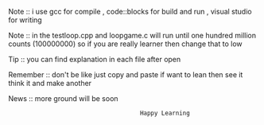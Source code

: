 Note :: i use gcc for compile , code::blocks for build and run , visual studio for writing

Note :: in the testloop.cpp and loopgame.c will run until one hundred million counts (100000000) so if you are really learner then change that to low

Tip :: you can find explanation in each file after open

Remember :: don't be like just copy and paste if want to lean then see it think it and make another

News :: more ground will be soon

                                         Happy Learning
